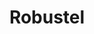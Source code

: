 ---
title: Robustel
layout: bundle
image: '/images/devices/device-list/robusteir3000.jpg'
brand: Robustel
---